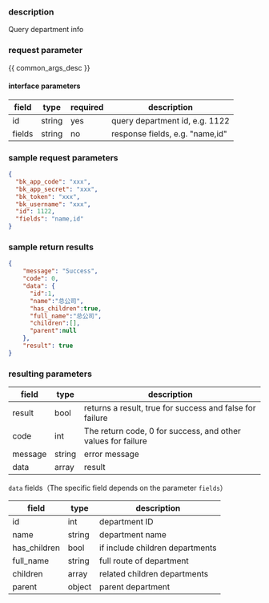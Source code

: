 ### description

Query department info

### request parameter

{{ common_args_desc }}


#### interface parameters

| field      |  type      | required   |  description      |
|-----------|------------|--------|------------|
| id | string | yes | query department id, e.g. 1122 |
| fields | string | no | response fields, e.g. "name,id" |


### sample request parameters

``` json
{
  "bk_app_code": "xxx",
  "bk_app_secret": "xxx",
  "bk_token": "xxx",
  "bk_username": "xxx",
  "id": 1122,
  "fields": "name,id"
}
```

### sample return results

```json
{
    "message": "Success",
    "code": 0,
    "data": {
      "id":1,
      "name":"总公司",
      "has_children":true,
      "full_name":"总公司",
      "children":[],
      "parent":null
    },
    "result": true
}
```

### resulting parameters

| field      | type      | description      |
|-----------|-----------|-----------|
|result| bool | returns a result, true for success and false for failure |
|code|int|The return code, 0 for success, and other values for failure|
|message|string|error message|
|data| array| result |

`data` fields（The specific field depends on the parameter `fields`）

| field      | type     | description      |
|-----------|-----------|-----------|
|id| int | department ID |
|name|string| department name |
|has_children|bool| if include children departments |
|full_name| string | full route of department |
|children| array| related children departments |
|parent| object | parent department |
